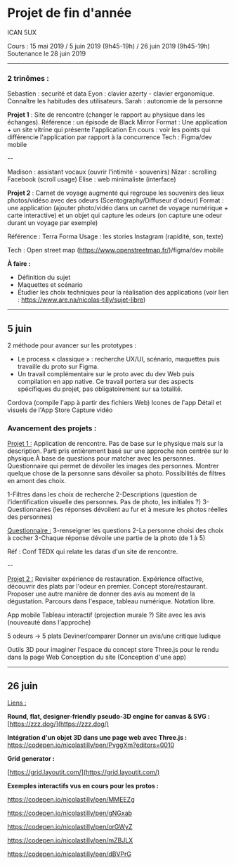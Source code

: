 # Projet de fin d'année


ICAN 5UX 

Cours : 15 mai 2019 / 5 juin 2019 (9h45-19h) / 26 juin 2019 (9h45-19h)
Soutenance le 28 juin 2019

---

### 2 trinômes :

Sebastien : securité et data
Eyon : clavier azerty - clavier ergonomique. Connaître les habitudes des utilisateurs.
Sarah : autonomie de la personne 

**Projet 1** : Site de rencontre (changer le rapport au physique dans les échanges). 
Référence : un épisode de Black Mirror
Format : Une application + un site vitrine qui présente l'application
En cours : voir les points qui différencie l'application par rapport à la concurrence
Tech : Figma/dev mobile

--

Madison : assistant vocaux (ouvrir l'intimité - souvenirs)
Nizar : scrolling Facebook (scroll usage)
Elise : web minimaliste (interface)

**Projet 2** : Carnet de voyage augmenté qui regroupe les souvenirs des lieux photos/vidéso avec des odeurs (Scentography/Diffuseur d'odeur)
Format : une application (ajouter photo/vidéo dans un carnet de voyage numérique + carte interactive) et un objet qui capture les odeurs (on capture une odeur durant un voyage par exemple)

Référence : Terra Forma
Usage : les stories Instagram (rapidité, son, texte)

Tech : Open street map (<https://www.openstreetmap.fr/>)/figma/dev mobile



**À faire :**

- Définition du sujet
- Maquettes et scénario
- Étudier les choix techniques pour la réalisation des applications (voir lien : <https://www.are.na/nicolas-tilly/sujet-libre>)

---

## 5 juin

2 méthode pour avancer sur les prototypes :

- Le process « classique » : recherche UX/UI, scénario, maquettes puis travaille du proto sur Figma.
- Un travail complémentaire sur le proto avec du dev Web puis compilation en app native. Ce travail portera sur des aspects spécifiques du projet, pas obligatoirement sur sa totalité.

Cordova (compile l'app à partir des fichiers Web)
Icones de l'app
Détail et visuels de l'App Store
Capture vidéo



### Avancement des projets :

<u>Projet 1 :</u>
Application de rencontre. Pas de base sur le physique mais sur la description.  Parti pris entièrement basé sur une approche non centrée sur le physique.À base de questions pour matcher avec les personnes. Questionnaire qui permet de dévoiler les images des personnes. Montrer quelque chose de la personne sans dévoiler sa photo. Possibilités de filtres en amont des choix.

1-Filtres dans les choix de recherche
2-Descriptions (question de l'identification visuelle des personnes. Pas de photo, les initiales ?)
3-Questionnaires (les réponses dévoilent au fur et à mesure les photos réelles des personnes)

<u>Questionnaire :</u>
3-renseigner les questions
2-La personne choisi des choix à cocher
3-Chaque réponse dévoile une partie de la photo (de 1 à 5)

Réf : Conf TEDX qui relate les datas d'un site de rencontre.

--

<u>Projet 2 :</u>
Revisiter expérience de restauration. Expérience olfactive, découvrir des plats par l'odeur en premier. Concept store/restaurant. Proposer une autre manière de donner des avis au moment de la dégustation. Parcours dans l'espace, tableau numérique. Notation libre.

App mobile 
Tableau interactif (projection murale ?)
Site avec les avis (nouveauté dans l'approche)

5 odeurs -> 5 plats
Deviner/comparer
Donner un avis/une critique ludique

Outils 3D pour imaginer l'espace du concept store
Three.js pour le rendu dans la page Web
Conception du site
(Conception d'une app)

---

## 26 juin

<u>Liens :</u>

**Round, flat, designer-friendly** 
**pseudo-3D engine for canvas & SVG :**
[https://zzz.dog/](https://zzz.dog/)

**Intégration d'un objet 3D dans une page web avec Three.js :**
[<https://codepen.io/nicolastilly/pen/PvggXm?editors=0010>](https://codepen.io/nicolastilly/pen/PvggXm?editors=0010)

**Grid generator :**

[https://grid.layoutit.com/](https://grid.layoutit.com/)

**Exemples interactifs vus en cours pour les protos :**

[<https://codepen.io/nicolastilly/pen/MMEEZg>](https://codepen.io/nicolastilly/pen/MMEEZg)

[<https://codepen.io/nicolastilly/pen/gNGxab>](https://codepen.io/nicolastilly/pen/gNGxab)

[<https://codepen.io/nicolastilly/pen/orGWyZ>](https://codepen.io/nicolastilly/pen/orGWyZ)

[<https://codepen.io/nicolastilly/pen/mZBJLX>](https://codepen.io/nicolastilly/pen/mZBJLX)

[<https://codepen.io/nicolastilly/pen/dBVPrG>](https://codepen.io/nicolastilly/pen/dBVPrG)

